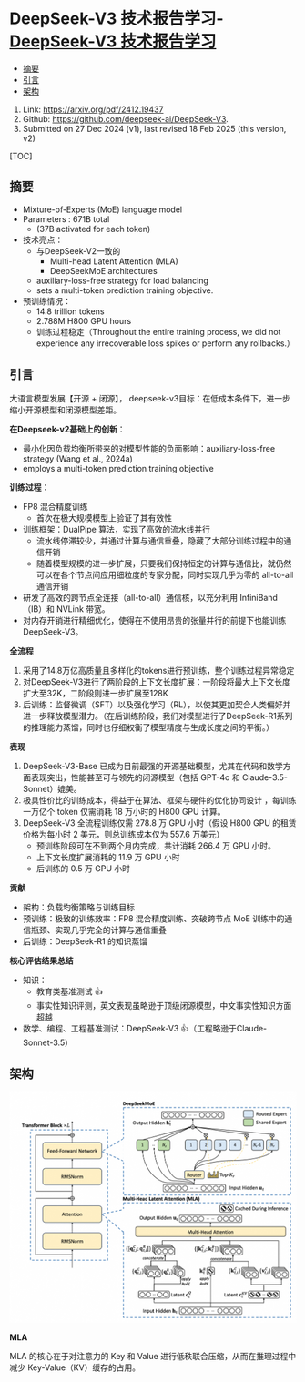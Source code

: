 # DeepSeek-V3 技术报告学习- [DeepSeek-V3 技术报告学习](#deepseek-v3-技术报告学习)
  - [摘要](#摘要)
  - [引言](#引言)
  - [架构](#架构)

1. Link: https://arxiv.org/pdf/2412.19437 
2. Github: https://github.com/deepseek-ai/DeepSeek-V3.
3. Submitted on 27 Dec 2024 (v1), last revised 18 Feb 2025 (this version, v2)
   
[TOC]

## 摘要
- Mixture-of-Experts (MoE) language model
- Parameters : 671B total
  - (37B activated for each token)
- 技术亮点：
   - 与DeepSeek-V2一致的
     - Multi-head Latent Attention (MLA)
     - DeepSeekMoE architectures
   - auxiliary-loss-free strategy for load balancing
   - sets a multi-token prediction training
objective. 
- 预训练情况：
  - 14.8 trillion tokens
  - 2.788M H800 GPU hours
  - 训练过程稳定（Throughout the entire
training process, we did not experience any irrecoverable loss spikes or perform any rollbacks.）

## 引言
大语言模型发展【开源 + 闭源】， deepseek-v3目标：在低成本条件下，进一步缩小开源模型和闭源模型差距。

**在Deepseek-v2基础上的创新**：
- 最小化因负载均衡所带来的对模型性能的负面影响：auxiliary-loss-free strategy (Wang et al., 2024a) 
- employs a multi-token prediction training objective

**训练过程**：
- FP8 混合精度训练 
  - 首次在极大规模模型上验证了其有效性
- 训练框架：DualPipe 算法，实现了高效的流水线并行
  - 流水线停滞较少，并通过计算与通信重叠，隐藏了大部分训练过程中的通信开销
  - 随着模型规模的进一步扩展，只要我们保持恒定的计算与通信比，就仍然可以在各个节点间应用细粒度的专家分配，同时实现几乎为零的 all-to-all 通信开销
- 研发了高效的跨节点全连接（all-to-all）通信核，以充分利用 InfiniBand（IB）和 NVLink 带宽。
- 对内存开销进行精细优化，使得在不使用昂贵的张量并行的前提下也能训练 DeepSeek-V3。

**全流程**
1. 采用了14.8万亿高质量且多样化的tokens进行预训练，整个训练过程异常稳定
2. 对DeepSeek-V3进行了两阶段的上下文长度扩展：一阶段将最大上下文长度扩大至32K，二阶段则进一步扩展至128K
3. 后训练：监督微调（SFT）以及强化学习（RL），以使其更加契合人类偏好并进一步释放模型潜力。（在后训练阶段，我们对模型进行了DeepSeek-R1系列的推理能力蒸馏，同时也仔细权衡了模型精度与生成长度之间的平衡。）
   
**表现**
1. DeepSeek-V3-Base 已成为目前最强的开源基础模型，尤其在代码和数学方面表现突出，性能甚至可与领先的闭源模型（包括 GPT-4o 和 Claude-3.5-Sonnet）媲美。
2. 极具性价比的训练成本，得益于在算法、框架与硬件的优化协同设计
，每训练一万亿个 token 仅需消耗 18 万小时的 H800 GPU 计算。
3. DeepSeek-V3 全流程训练仅需 278.8 万 GPU 小时（假设 H800 GPU 的租赁价格为每小时 2 美元，则总训练成本仅为 557.6 万美元）
   - 预训练阶段可在不到两个月内完成，共计消耗 266.4 万 GPU 小时。
   - 上下文长度扩展消耗的 11.9 万 GPU 小时
   - 后训练的 0.5 万 GPU 小时

**贡献**
- 架构：负载均衡策略与训练目标
- 预训练：极致的训练效率：FP8 混合精度训练、突破跨节点 MoE 训练中的通信瓶颈、实现几乎完全的计算与通信重叠
- 后训练：DeepSeek-R1 的知识蒸馏

**核心评估结果总结**
- 知识：
  - 教育类基准测试 👍
  - 事实性知识评测，英文表现虽略逊于顶级闭源模型，中文事实性知识方面超越
- 数学、编程、工程基准测试：DeepSeek-V3 👍（工程略逊于Claude-Sonnet-3.5）
  
## 架构
![模型架构](./fig/architecture_ds.png)

**MLA**

MLA 的核心在于对注意力的 Key 和 Value 进行低秩联合压缩，从而在推理过程中减少 Key-Value（KV）缓存的占用。